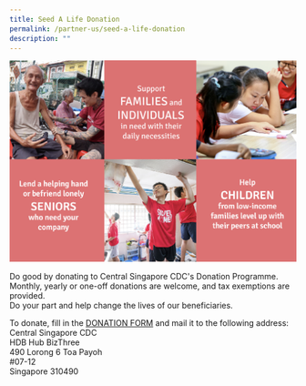 ```yaml
---
title: Seed A Life Donation
permalink: /partner-us/seed-a-life-donation
description: ""
---
```

![Seed A Life Donation](/images/Partner%20Us/screenshot-2019-07-31-at-4-21-36-pm.png)

Do good by donating to Central Singapore CDC's Donation Programme.  
Monthly, yearly or one-off donations are welcome, and tax exemptions are provided.  
Do your part and help change the lives of our beneficiaries.  
  
To donate, fill in the [DONATION FORM](/files/Programmes/seedalife-03%20(small).pdf) and mail it to the following address:  
Central Singapore CDC  
HDB Hub BizThree  
490 Lorong 6 Toa Payoh  
#07-12  
Singapore 310490